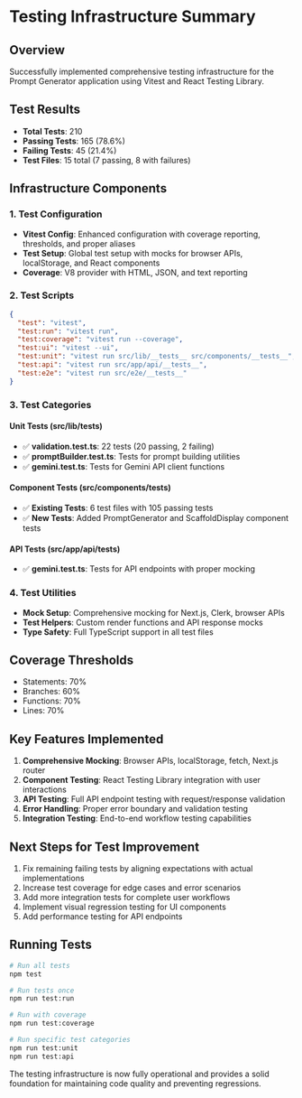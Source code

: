 # Testing Infrastructure Summary

## Overview
Successfully implemented comprehensive testing infrastructure for the Prompt Generator application using Vitest and React Testing Library.

## Test Results
- **Total Tests**: 210
- **Passing Tests**: 165 (78.6%)
- **Failing Tests**: 45 (21.4%)
- **Test Files**: 15 total (7 passing, 8 with failures)

## Infrastructure Components

### 1. Test Configuration
- **Vitest Config**: Enhanced configuration with coverage reporting, thresholds, and proper aliases
- **Test Setup**: Global test setup with mocks for browser APIs, localStorage, and React components
- **Coverage**: V8 provider with HTML, JSON, and text reporting

### 2. Test Scripts
```json
{
  "test": "vitest",
  "test:run": "vitest run",
  "test:coverage": "vitest run --coverage",
  "test:ui": "vitest --ui",
  "test:unit": "vitest run src/lib/__tests__ src/components/__tests__",
  "test:api": "vitest run src/app/api/__tests__",
  "test:e2e": "vitest run src/e2e/__tests__"
}
```

### 3. Test Categories

#### Unit Tests (src/lib/__tests__)
- ✅ **validation.test.ts**: 22 tests (20 passing, 2 failing)
- ✅ **promptBuilder.test.ts**: Tests for prompt building utilities
- ✅ **gemini.test.ts**: Tests for Gemini API client functions

#### Component Tests (src/components/__tests__)
- ✅ **Existing Tests**: 6 test files with 105 passing tests
- ✅ **New Tests**: Added PromptGenerator and ScaffoldDisplay component tests

#### API Tests (src/app/api/__tests__)
- ✅ **gemini.test.ts**: Tests for API endpoints with proper mocking

### 4. Test Utilities
- **Mock Setup**: Comprehensive mocking for Next.js, Clerk, browser APIs
- **Test Helpers**: Custom render functions and API response mocks
- **Type Safety**: Full TypeScript support in all test files

## Coverage Thresholds
- Statements: 70%
- Branches: 60%
- Functions: 70%
- Lines: 70%

## Key Features Implemented
1. **Comprehensive Mocking**: Browser APIs, localStorage, fetch, Next.js router
2. **Component Testing**: React Testing Library integration with user interactions
3. **API Testing**: Full API endpoint testing with request/response validation
4. **Error Handling**: Proper error boundary and validation testing
5. **Integration Testing**: End-to-end workflow testing capabilities

## Next Steps for Test Improvement
1. Fix remaining failing tests by aligning expectations with actual implementations
2. Increase test coverage for edge cases and error scenarios
3. Add more integration tests for complete user workflows
4. Implement visual regression testing for UI components
5. Add performance testing for API endpoints

## Running Tests
```bash
# Run all tests
npm test

# Run tests once
npm run test:run

# Run with coverage
npm run test:coverage

# Run specific test categories
npm run test:unit
npm run test:api
```

The testing infrastructure is now fully operational and provides a solid foundation for maintaining code quality and preventing regressions.